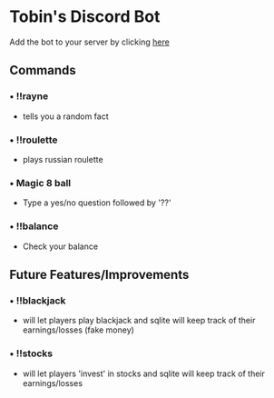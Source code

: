 # Tobin's Discord Bot
Add the bot to your server by clicking [here]()
## Commands
### • !!rayne
- tells you a random fact
### • !!roulette
- plays russian roulette
### • Magic 8 ball
- Type a yes/no question followed by '??'
### • !!balance
- Check your balance

## Future Features/Improvements
### • !!blackjack 
- will let players play blackjack and sqlite will keep track of their earnings/losses (fake money)
### • !!stocks
- will let players 'invest' in stocks and sqlite will keep track of their earnings/losses
